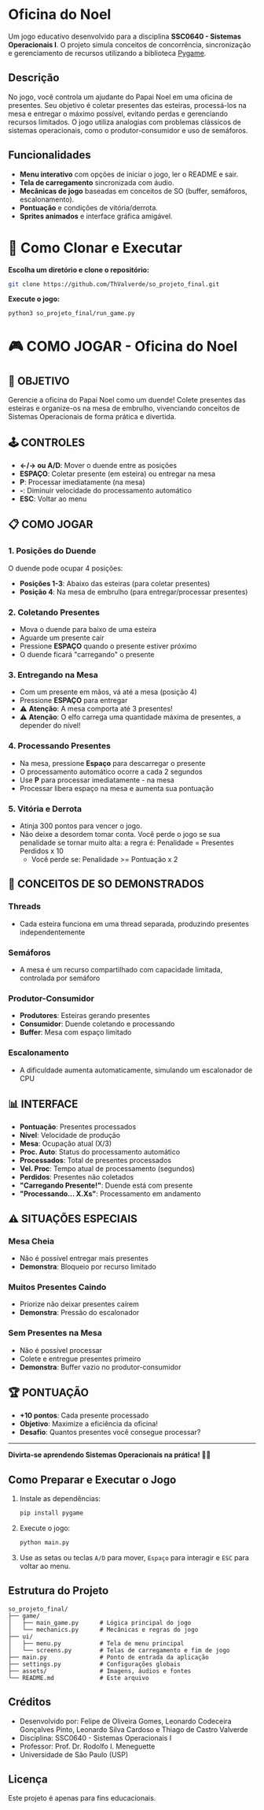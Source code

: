 # Oficina do Noel

Um jogo educativo desenvolvido para a disciplina **SSC0640 - Sistemas Operacionais I**. O projeto simula conceitos de concorrência, sincronização e gerenciamento de recursos utilizando a biblioteca [Pygame](https://www.pygame.org/).

## Descrição

No jogo, você controla um ajudante do Papai Noel em uma oficina de presentes. Seu objetivo é coletar presentes das esteiras, processá-los na mesa e entregar o máximo possível, evitando perdas e gerenciando recursos limitados. O jogo utiliza analogias com problemas clássicos de sistemas operacionais, como o produtor-consumidor e uso de semáforos.

## Funcionalidades

- **Menu interativo** com opções de iniciar o jogo, ler o README e sair.
- **Tela de carregamento** sincronizada com áudio.
- **Mecânicas de jogo** baseadas em conceitos de SO (buffer, semáforos, escalonamento).
- **Pontuação** e condições de vitória/derrota.
- **Sprites animados** e interface gráfica amigável.

# 🚀 Como Clonar e Executar

**Escolha um diretório e clone o repositório:**
```bash
git clone https://github.com/ThValverde/so_projeto_final.git
```

**Execute o jogo:**
```bash
python3 so_projeto_final/run_game.py
```

# 🎮 COMO JOGAR - Oficina do Noel

## 🎯 **OBJETIVO**
Gerencie a oficina do Papai Noel como um duende! Colete presentes das esteiras e organize-os na mesa de embrulho, vivenciando conceitos de Sistemas Operacionais de forma prática e divertida.

## 🕹️ **CONTROLES**
- **←/→ ou A/D**: Mover o duende entre as posições
- **ESPAÇO**: Coletar presente (em esteira) ou entregar na mesa
- **P**: Processar imediatamente (na mesa)
- **-**: Diminuir velocidade do processamento automático
- **ESC**: Voltar ao menu

## 📋 **COMO JOGAR**

### 1. **Posições do Duende**
O duende pode ocupar 4 posições:
- **Posições 1-3**: Abaixo das esteiras (para coletar presentes)
- **Posição 4**: Na mesa de embrulho (para entregar/processar presentes)

### 2. **Coletando Presentes**
- Mova o duende para baixo de uma esteira
- Aguarde um presente cair
- Pressione **ESPAÇO** quando o presente estiver próximo
- O duende ficará "carregando" o presente

### 3. **Entregando na Mesa**
- Com um presente em mãos, vá até a mesa (posição 4)
- Pressione **ESPAÇO** para entregar
- ⚠️ **Atenção**: A mesa comporta até 3 presentes!
- ⚠️ **Atenção**: O elfo carrega uma quantidade máxima de presentes, a depender do nível!

### 4. **Processando Presentes**
- Na mesa, pressione **Espaço** para descarregar o presente
- O processamento automático ocorre a cada 2 segundos
- Use **P** para processar imediatamente - na mesa
- Processar libera espaço na mesa e aumenta sua pontuação

### 5. **Vitória e Derrota**
- Atinja 300 pontos para vencer o jogo.
- Não deixe a desordem tomar conta. Você perde o jogo se sua penalidade se tornar muito alta: a regra é:
    Penalidade = Presentes Perdidos x 10
    - Você perde se: Penalidade >= Pontuação x 2

## 🧠 **CONCEITOS DE SO DEMONSTRADOS**

### **Threads**
- Cada esteira funciona em uma thread separada, produzindo presentes independentemente

### **Semáforos**
- A mesa é um recurso compartilhado com capacidade limitada, controlada por semáforo

### **Produtor-Consumidor**
- **Produtores**: Esteiras gerando presentes
- **Consumidor**: Duende coletando e processando
- **Buffer**: Mesa com espaço limitado

### **Escalonamento**
- A dificuldade aumenta automaticamente, simulando um escalonador de CPU

## 📊 **INTERFACE**
- **Pontuação**: Presentes processados
- **Nível**: Velocidade de produção
- **Mesa**: Ocupação atual (X/3)
- **Proc. Auto**: Status do processamento automático
- **Processados**: Total de presentes processados
- **Vel. Proc**: Tempo atual de processamento (segundos)
- **Perdidos**: Presentes não coletados
- **"Carregando Presente!"**: Duende está com presente
- **"Processando... X.Xs"**: Processamento em andamento

## ⚠️ **SITUAÇÕES ESPECIAIS**

### **Mesa Cheia**
- Não é possível entregar mais presentes
- **Demonstra**: Bloqueio por recurso limitado

### **Muitos Presentes Caindo**
- Priorize não deixar presentes caírem
- **Demonstra**: Pressão do escalonador

### **Sem Presentes na Mesa**
- Não é possível processar
- Colete e entregue presentes primeiro
- **Demonstra**: Buffer vazio no produtor-consumidor

## 🏆 **PONTUAÇÃO**
- **+10 pontos**: Cada presente processado
- **Objetivo**: Maximize a eficiência da oficina!
- **Desafio**: Quantos presentes você consegue processar?

---

**Divirta-se aprendendo Sistemas Operacionais na prática! 🎄🎁**

## Como Preparar e Executar o Jogo

1. Instale as dependências:
    ```bash
    pip install pygame
    ```
2. Execute o jogo:
    ```bash
    python main.py
    ```
3. Use as setas ou teclas `A/D` para mover, `Espaço` para interagir e `ESC` para voltar ao menu.

## Estrutura do Projeto

```
so_projeto_final/
├── game/
│   ├── main_game.py      # Lógica principal do jogo
│   └── mechanics.py      # Mecânicas e regras do jogo
├── ui/
│   ├── menu.py           # Tela de menu principal
│   └── screens.py        # Telas de carregamento e fim de jogo
├── main.py               # Ponto de entrada da aplicação
├── settings.py           # Configurações globais
├── assets/               # Imagens, áudios e fontes
└── README.md             # Este arquivo
```

## Créditos

- Desenvolvido por:
Felipe de Oliveira Gomes,
Leonardo Codeceira Gonçalves Pinto,
Leonardo Silva Cardoso e
Thiago de Castro Valverde
- Disciplina: SSC0640 - Sistemas Operacionais I
- Professor: Prof. Dr. Rodolfo I. Meneguette
- Universidade de São Paulo (USP)

## Licença

Este projeto é apenas para fins educacionais.
